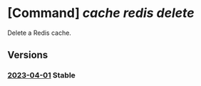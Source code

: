 # [Command] _cache redis delete_

Delete a Redis cache.

## Versions

### [2023-04-01](/Resources/mgmt-plane/L3N1YnNjcmlwdGlvbnMve30vcmVzb3VyY2Vncm91cHMve30vcHJvdmlkZXJzL21pY3Jvc29mdC5jYWNoZS9yZWRpcy97fQ==/2023-04-01.xml) **Stable**

<!-- mgmt-plane /subscriptions/{}/resourcegroups/{}/providers/microsoft.cache/redis/{} 2023-04-01 -->

